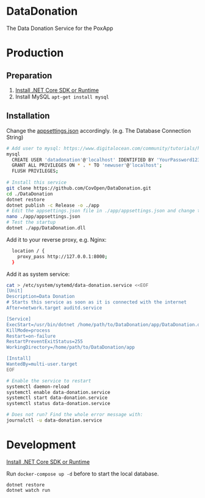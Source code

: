# DataDonation

The Data Donation Service for the PoxApp

# Production

## Preparation

1. [Install .NET Core SDK or Runtime](https://dotnet.microsoft.com/download/dotnet/5.0)
2. Install MySQL `apt-get install mysql`


## Installation



Change the [appsettings.json](./appsettings.json) accordingly. (e.g. The Database Connection String)

```bash
# Add user to mysql: https://www.digitalocean.com/community/tutorials/how-to-create-a-new-user-and-grant-permissions-in-mysql
mysql 
  CREATE USER 'datadonation'@'localhost' IDENTIFIED BY 'YourPassword123';
  GRANT ALL PRIVILEGES ON * . * TO 'newuser'@'localhost';
  FLUSH PRIVILEGES;
    
# Install this service
git clone https://github.com/CovOpen/DataDonation.git
cd ./DataDonation
dotnet restore
dotnet publish -c Release -o ./app
# Edit the appsettings.json file in ./app/appsettings.json and change the connection string to the just created user and database. 
nano ./app/appsettings.json
# Test the startup
dotnet ./app/DataDonation.dll
```

Add it to your reverse proxy, e.g. Nginx: 
```bash
  location / {
    proxy_pass http://127.0.0.1:8000;
  }
```


Add it as system service: 
```bash
cat > /etc/system/sytemd/data-donation.service <<EOF
[Unit]
Description=Data Donation
# Starts this service as soon as it is connected with the internet
After=network.target auditd.service

[Service]
ExecStart=/usr/bin/dotnet /home/path/to/DataDonation/app/DataDonation.dll
KillMode=process
Restart=on-failure
RestartPreventExitStatus=255
WorkingDirectory=/home/path/to/DataDonation/app

[Install]
WantedBy=multi-user.target
EOF

# Enable the service to restart
systemctl daemon-reload
systemctl enable data-donation.service
systemctl start data-donation.service
systemctl status data-donation.service

# Does not run? Find the whole error message with:
journalctl -u data-donation.service
```


# Development

[Install .NET Core SDK or Runtime](https://dotnet.microsoft.com/download/dotnet/5.0)

Run `docker-compose up -d` before to start the local database.

```
dotnet restore
dotnet watch run
```

